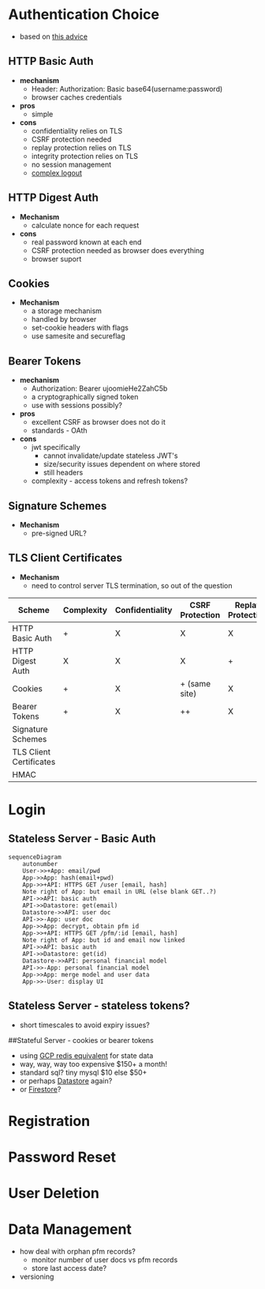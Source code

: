 # Authentication Choice
* based on [this advice](https://www.securitydrops.com/the-web-api-authentication-guide/)
## HTTP Basic Auth
* **mechanism**
  * Header: Authorization: Basic base64(username:password)
  * browser caches credentials    
* **pros**
  * simple
* **cons**
  * confidentiality relies on TLS
  * CSRF protection needed
  * replay protection relies on TLS
  * integrity protection relies on TLS  
  * no session management
  * [complex logout](https://stackoverflow.com/questions/233507/how-to-log-out-user-from-web-site-using-basic-authentication)  
    
## HTTP Digest Auth
* **Mechanism**
  * calculate nonce for each request
* **cons**
  * real password known at each end
  * CSRF protection needed as browser does everything
  * browser suport
    
## Cookies
* **Mechanism**
  * a storage mechanism
  * handled by browser
  * set-cookie headers with flags
  * use samesite and secureflag  
    

## Bearer Tokens
* **mechanism**
  * Authorization: Bearer ujoomieHe2ZahC5b
  * a cryptographically signed token  
  * use with sessions possibly?   
* **pros**
  * excellent CSRF as browser does not do it
  * standards - OAth
* **cons**
  * jwt specifically
    * cannot invalidate/update stateless JWT's
    * size/security issues dependent on where stored
    * still headers
  * complexity - access tokens and refresh tokens?
   
## Signature Schemes
* **Mechanism**
  * pre-signed URL?
    
## TLS Client Certificates
* **Mechanism**
  * need to control server TLS termination, so out of the question
    
    

| Scheme | Complexity | Confidentiality | CSRF Protection | Replay Protection | Integrity Protection | Session | Log Out |
| --- | --- | --- | --- | --- | --- | --- | --- |
| HTTP Basic Auth | + | X  | X | X | X | X | X |
| HTTP  Digest Auth | X | X | X | + | + | X | X |
| Cookies |  + | X | + (same site) | X | X | + | X |
| Bearer Tokens | + | X | ++ | X | X | (+X) | X |
| Signature Schemes | | | |
| TLS Client Certificates| | | |
| HMAC | | | |


# Login

## Stateless Server - Basic Auth
```mermaid
sequenceDiagram
    autonumber
    User->>+App: email/pwd
    App->>App: hash(email+pwd)
    App->>+API: HTTPS GET /user [email, hash]
    Note right of App: but email in URL (else blank GET..?)
    API->>API: basic auth
    API->>Datastore: get(email)
    Datastore->>API: user doc
    API->>-App: user doc
    App->>App: decrypt, obtain pfm id 
    App->>+API: HTTPS GET /pfm/:id [email, hash]
    Note right of App: but id and email now linked
    API->>API: basic auth
    API->>Datastore: get(id)
    Datastore->>API: personal financial model
    API->>-App: personal financial model
    App->>App: merge model and user data
    App->>-User: display UI
```

## Stateless Server - stateless tokens?
* short timescales to avoid expiry issues?

##Stateful Server - cookies or bearer tokens
* using [GCP redis equivalent](https://cloud.google.com/memorystore/) for state data
* way, way, way too expensive $150+ a month!
* standard sql?  tiny mysql $10 else $50+
* or perhaps [Datastore](https://www.npmjs.com/package/@google-cloud/connect-datastore) again?
* or [Firestore](https://www.npmjs.com/package/@google-cloud/connect-firestore)?

# Registration

# Password Reset

# User Deletion

# Data Management
* how deal with orphan pfm records?
  * monitor number of user docs vs pfm records
  * store last access date?
* versioning  